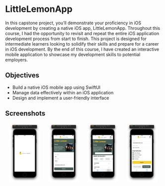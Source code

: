 # LittleLemonApp
In this capstone project, you’ll demonstrate your proficiency in iOS development by creating a native iOS app, LittleLemonApp. Throughout this course, I had the opportunity to revisit and repeat the entire iOS application development process from start to finish. This project is designed for intermediate learners looking to solidify their skills and prepare for a career in iOS development. By the end of this course, I have created an interactive mobile application to showcase my development skills to potential employers.

## Objectives
- Build a native iOS mobile app using SwiftUI
- Manage data effectively within an iOS application
- Design and implement a user-friendly interface

## Screenshots
<div style="display: flex; justify-content: space-around;">
    <img src="./images/launchScreen.png" alt="Launch Screen" style="width: 20%;">
    <img src="./images/onboarding.png" alt="Onboarding Screen" style="width: 20%;">
    <img src="./images/menu.png" alt="Menu Screen" style="width: 20%;">
    <img src="./images/userProfile.png" alt="UserProfile Screen" style="width: 20%;">
</div>

